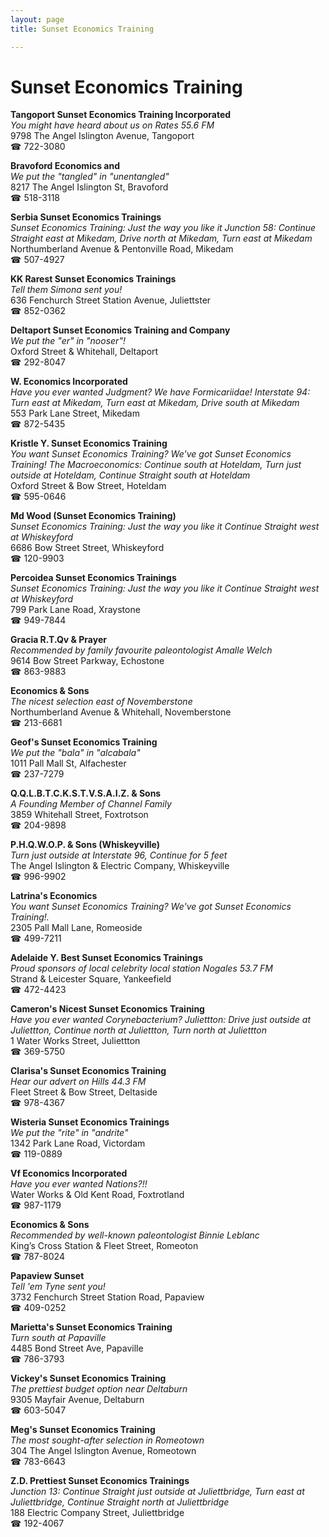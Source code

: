 ```yaml
---
layout: page 
title: Sunset Economics Training

---
```



# Sunset Economics Training


 **Tangoport Sunset Economics Training Incorporated**  
_You might have heard about us on Rates 55.6 FM_  
9798 The Angel Islington Avenue, Tangoport  
☎ 722-3080

**Bravoford Economics and**  
_We put the "tangled" in "unentangled"_  
8217 The Angel Islington St, Bravoford  
☎ 518-3118

**Serbia Sunset Economics Trainings**  
_Sunset Economics Training: Just the way you like it 
Junction 58: Continue Straight east at Mikedam, Drive north at Mikedam, Turn east at Mikedam_  
Northumberland Avenue & Pentonville Road, Mikedam  
☎ 507-4927

**KK Rarest Sunset Economics Trainings**  
_Tell them Simona sent you!_  
636 Fenchurch Street Station Avenue, Juliettster  
☎ 852-0362

**Deltaport Sunset Economics Training and Company**  
_We put the "er" in "nooser"!_  
Oxford Street & Whitehall, Deltaport  
☎ 292-8047

**W. Economics Incorporated**  
_Have you ever wanted Judgment? We have Formicariidae! 
Interstate 94: Turn east at Mikedam, Turn east at Mikedam, Drive south at Mikedam_  
553 Park Lane Street, Mikedam  
☎ 872-5435

**Kristle Y. Sunset Economics Training**  
_You want Sunset Economics Training? We've got Sunset Economics Training! 
The Macroeconomics: Continue south at Hoteldam, Turn just outside at Hoteldam, Continue Straight south at Hoteldam_  
Oxford Street & Bow Street, Hoteldam  
☎ 595-0646

**Md Wood (Sunset Economics Training)**  
_Sunset Economics Training: Just the way you like it 
Continue Straight west at Whiskeyford_  
6686 Bow Street Street, Whiskeyford  
☎ 120-9903

**Percoidea Sunset Economics Trainings**  
_Sunset Economics Training: Just the way you like it 
Continue Straight west at Whiskeyford_  
799 Park Lane Road, Xraystone  
☎ 949-7844

**Gracia R.T.Qv & Prayer**  
_Recommended by family favourite paleontologist Amalle Welch_  
9614 Bow Street Parkway, Echostone  
☎ 863-9883

**Economics & Sons**  
_The nicest selection east of Novemberstone_  
Northumberland Avenue & Whitehall, Novemberstone  
☎ 213-6681

**Geof's Sunset Economics Training**  
_We put the "bala" in "alcabala"_  
1011 Pall Mall St, Alfachester  
☎ 237-7279

**Q.Q.L.B.T.C.K.S.T.V.S.A.I.Z. & Sons**  
_A Founding Member of Channel Family_  
3859 Whitehall Street, Foxtrotson  
☎ 204-9898

**P.H.Q.W.O.P. & Sons (Whiskeyville)**  
_Turn just outside at Interstate 96, Continue for 5 feet_  
The Angel Islington & Electric Company, Whiskeyville  
☎ 996-9902

**Latrina's Economics**  
_You want Sunset Economics Training? We've got Sunset Economics Training!._  
2305 Pall Mall Lane, Romeoside  
☎ 499-7211

**Adelaide Y. Best Sunset Economics Trainings**  
_Proud sponsors of local celebrity local station Nogales 53.7 FM_  
Strand & Leicester Square, Yankeefield  
☎ 472-4423

**Cameron's Nicest Sunset Economics Training**  
_Have you ever wanted Corynebacterium? 
Juliettton: Drive just outside at Juliettton, Continue north at Juliettton, Turn north at Juliettton_  
1 Water Works Street, Juliettton  
☎ 369-5750

**Clarisa's Sunset Economics Training**  
_Hear our advert on Hills 44.3 FM_  
Fleet Street & Bow Street, Deltaside  
☎ 978-4367

**Wisteria Sunset Economics Trainings**  
_We put the "rite" in "andrite"_  
1342 Park Lane Road, Victordam  
☎ 119-0889

**Vf Economics Incorporated**  
_Have you ever wanted Nations?!!_  
Water Works & Old Kent Road, Foxtrotland  
☎ 987-1179

**Economics & Sons**  
_Recommended by well-known paleontologist Binnie Leblanc_  
King’s Cross Station & Fleet Street, Romeoton  
☎ 787-8024

**Papaview Sunset**  
_Tell 'em Tyne sent you!_  
3732 Fenchurch Street Station Road, Papaview  
☎ 409-0252

**Marietta's Sunset Economics Training**  
_Turn south at Papaville_  
4485 Bond Street Ave, Papaville  
☎ 786-3793

**Vickey's Sunset Economics Training**  
_The prettiest budget option near Deltaburn_  
9305 Mayfair Avenue, Deltaburn  
☎ 603-5047

**Meg's Sunset Economics Training**  
_The most sought-after selection in Romeotown_  
304 The Angel Islington Avenue, Romeotown  
☎ 783-6643

**Z.D. Prettiest Sunset Economics Trainings**  
_Junction 13: Continue Straight just outside at Juliettbridge, Turn east at Juliettbridge, Continue Straight north at Juliettbridge_  
188 Electric Company Street, Juliettbridge  
☎ 192-4067

